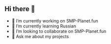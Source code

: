 ## Hi there 👋

- 🔭 I’m currently working on SMP-Planet.fun
- 🌱 I’m currently learning Russian
- 👯 I’m looking to collaborate on SMP-Planet.fun
- 💬 Ask me about my projects
